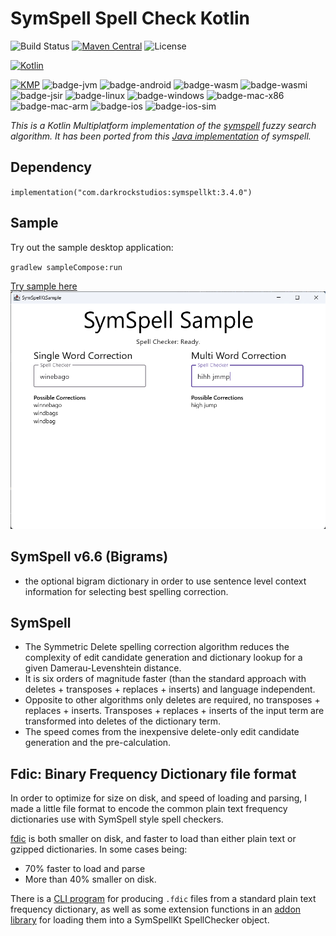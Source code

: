 # SymSpell Spell Check Kotlin

![Build Status](https://github.com/wavesonics/SymSpellKt/actions/workflows/ci-build.yml/badge.svg?branch=main)
[![Maven Central](https://img.shields.io/maven-central/v/com.darkrockstudios/symspellkt.svg)](https://search.maven.org/artifact/com.darkrockstudios/symspellkt)
![License](https://img.shields.io/badge/license-MIT-blue.svg)

[![Kotlin](https://img.shields.io/badge/kotlin-2.0-blue.svg?logo=kotlin)](http://kotlinlang.org)

[![KMP](https://img.shields.io/badge/supported-platforms:-blue.svg?logo=kotlin)](http://kotlinlang.org)
![badge-jvm] ![badge-android] ![badge-wasm] ![badge-wasmi] ![badge-jsir] ![badge-linux] ![badge-windows] ![badge-mac-x86] ![badge-mac-arm]
![badge-ios] ![badge-ios-sim]

_This is a Kotlin Multiplatform implementation of the [symspell](https://github.com/wolfgarbe/symspell) fuzzy search
algorithm. It has been ported from this [Java implementation](https://github.com/MighTguY/customized-symspell/) of symspell._

## Dependency

`implementation("com.darkrockstudios:symspellkt:3.4.0")`

## Sample

Try out the sample desktop application:

`gradlew sampleCompose:run`

[Try sample here](https://wavesonics.github.io/SymSpellKt/)
[![Sample Compose Screenshot](sample.png)](https://wavesonics.github.io/SymSpellKt/)

## SymSpell v6.6 (Bigrams)

* the optional bigram dictionary in order to use sentence level context information for selecting best spelling
  correction.

## SymSpell

* The Symmetric Delete spelling correction algorithm reduces the complexity of edit candidate generation and dictionary
  lookup for a given Damerau-Levenshtein distance.
* It is six orders of magnitude faster (than the standard approach with deletes + transposes + replaces + inserts) and
  language independent.
* Opposite to other algorithms only deletes are required, no transposes + replaces + inserts. Transposes + replaces +
  inserts of the input term are transformed into deletes of the dictionary term.
* The speed comes from the inexpensive delete-only edit candidate generation and the pre-calculation.

## Fdic: Binary Frequency Dictionary file format

In order to optimize for size on disk, and speed of loading and parsing, I made a little file format to encode the
common plain text frequency dictionaries use with SymSpell style spell checkers.

[fdic](Fdic/README.md) is both smaller on disk, and faster to load than either plain text or gzipped dictionaries. In some cases being:
- 70% faster to load and parse
- More than 40% smaller on disk.

There is a [CLI program](FdicCli/README.md) for producing `.fdic` files from a standard plain text frequency dictionary, as well as some 
extension functions in an [addon library](SymSpellKtFdic/README.md) for loading them into a SymSpellKt SpellChecker object.

[badge-android]: http://img.shields.io/badge/-android-6EDB8D.svg?style=flat
[badge-jvm]: http://img.shields.io/badge/-jvm-DB413D.svg?style=flat
[badge-js]: http://img.shields.io/badge/-js-F8DB5D.svg?style=flat
[badge-js-ir]: https://img.shields.io/badge/support-[IR]-AAC4E0.svg?style=flat
[badge-linux]: http://img.shields.io/badge/-linux-2D3F6C.svg?style=flat
[badge-windows]: http://img.shields.io/badge/-windows-4D76CD.svg?style=flat
[badge-wasm]: https://img.shields.io/badge/-wasm-624FE8.svg?style=flat
[badge-wasmi]: https://img.shields.io/badge/-wasi-626FFF.svg?style=flat
[badge-jsir]: https://img.shields.io/badge/-js(IR)-22D655.svg?style=flat
[badge-apple-silicon]: http://img.shields.io/badge/support-[AppleSilicon]-43BBFF.svg?style=flat
[badge-ios]: http://img.shields.io/badge/-ios-CDCDCD.svg?style=flat
[badge-ios-sim]: http://img.shields.io/badge/-iosSim-AFAFAF.svg?style=flat
[badge-mac-arm]: http://img.shields.io/badge/-macosArm-444444.svg?style=flat
[badge-mac-x86]: http://img.shields.io/badge/-macosX86-111111.svg?style=flat
[badge-watchos]: http://img.shields.io/badge/-watchos-C0C0C0.svg?style=flat
[badge-tvos]: http://img.shields.io/badge/-tvos-808080.svg?style=flat

